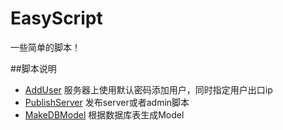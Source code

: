 # EasyScript
一些简单的脚本！

##脚本说明

* [AddUser](https://github.com/heguangyu1989/easyscript/tree/master/AddUser)
服务器上使用默认密码添加用户，同时指定用户出口ip
* [PublishServer](https://github.com/heguangyu1989/easyscript/tree/master/PublishServer)
发布server或者admin脚本
* [MakeDBModel](https://github.com/heguangyu1989/easyscript/tree/master/MakeDBModel)
根据数据库表生成Model
